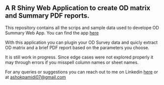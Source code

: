 ## A R Shiny Web Application to create OD matrix and Summary PDF reports.

This repository contains all the scrips and sample data used to develope OD Summary Web App. You can find the app [here](https://sd19vs-satya-pamidi.shinyapps.io/OD_data_Summary_report/?_ga=2.233031390.1563644294.1672725459-463086929.1672136546)

With this application you can plugin your OD Survey data and quicly extract OD matrix and a brief PDF report based on the parameters you choose.

It is still work in progress. Since edge cases were not explored properly it may through errors if you misspell column names or sheet names.

For any queries or suggestions you can reach out to me on Linkedin [here](https://www.linkedin.com/in/pamidiashok/) or at ashokpamidi07@gmail.com
